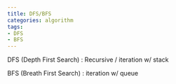 ```yaml
---
title: DFS/BFS
categories: algorithm
tags:
- DFS
- BFS
---
```



DFS (Depth First Search)
: Recursive / iteration w/ stack

BFS (Breath First Search)
: iteration w/ queue


